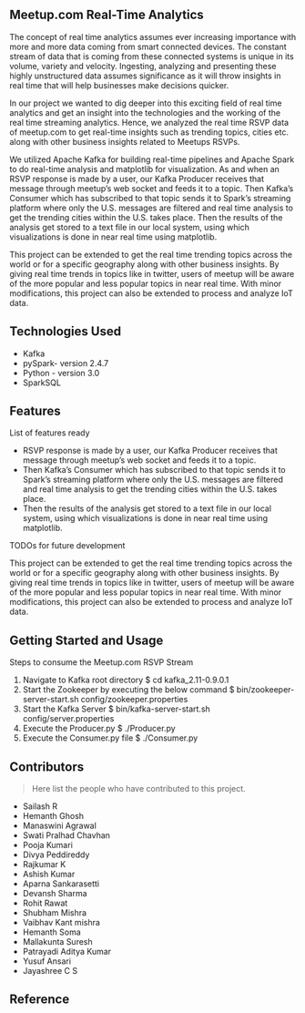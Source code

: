## Meetup.com Real-Time Analytics 

The concept of real time analytics assumes ever increasing importance with more and more data coming from smart connected devices. The constant stream of data that is coming from these connected systems is unique in its volume, variety and velocity. Ingesting, analyzing and presenting these highly unstructured data assumes significance as it will throw insights in real time that will help businesses make decisions quicker.

In our project we wanted to dig deeper into this exciting field of real time analytics and get an insight into the technologies and the working of the real time streaming analytics. Hence, we analyzed the real time RSVP data of meetup.com to get real-time insights such as trending topics, cities etc. along with other business insights related to Meetups RSVPs. 

We utilized Apache Kafka for building real-time pipelines and Apache Spark to do real-time analysis and matplotlib for visualization. As and when an RSVP response is made by a user, our Kafka Producer receives that message through meetup’s web socket and feeds it to a topic. Then Kafka’s Consumer which has subscribed to that topic sends it to Spark’s streaming platform where only the U.S. messages are filtered and real time analysis to get the trending cities within the U.S. takes place. Then the results of the analysis get stored to a text file in our local system, using which visualizations is done in near real time using matplotlib. 

This project can be extended to get the real time trending topics across the world or for a specific geography along with other business insights. By giving real time trends in topics like in twitter, users of meetup will be aware of the more popular and less popular topics in near real time. With minor modifications, this project can also be extended to process and analyze IoT data.

## Technologies Used

* Kafka
* pySpark- version 2.4.7
* Python - version 3.0
* SparkSQL

## Features

List of features ready

* RSVP response is made by a user, our Kafka Producer receives that message through meetup’s web socket and feeds it to a topic.
* Then Kafka’s Consumer which has subscribed to that topic sends it to Spark’s streaming platform where only the U.S. messages are filtered and real time analysis to get the trending cities within the U.S. takes place. 
* Then the results of the analysis get stored to a text file in our local system, using which visualizations is done in near real time using matplotlib.

TODOs for future development

This project can be extended to get the real time trending topics across the world or for a specific geography along with other business insights. By giving real time trends in topics like in twitter, users of meetup will be aware of the more popular and less popular topics in near real time. With minor modifications, this project can also be extended to process and analyze IoT data.

## Getting Started and Usage

   Steps to consume the Meetup.com RSVP Stream
   1. Navigate to Kafka root directory 
          $ cd kafka_2.11-0.9.0.1 
   2. Start the Zookeeper by executing the below command 
          $ bin/zookeeper-server-start.sh config/zookeeper.properties 
   3. Start the Kafka Server 
          $ bin/kafka-server-start.sh config/server.properties
   4. Execute the Producer.py 
          $ ./Producer.py 
   5. Execute the Consumer.py file 
          $ ./Consumer.py

## Contributors

> Here list the people who have contributed to this project.
  * Sailash R
  * Hemanth Ghosh
  * Manaswini Agrawal
  * Swati Pralhad Chavhan
  * Pooja Kumari
  * Divya Peddireddy
  * Rajkumar K
  * Ashish Kumar
  * Aparna Sankarasetti
  * Devansh Sharma
  * Rohit Rawat 
  * Shubham Mishra
  * Vaibhav Kant mishra
  * Hemanth Soma
  * Mallakunta Suresh
  * Patrayadi Aditya Kumar
  * Yusuf Ansari
  * Jayashree C S

## Reference

